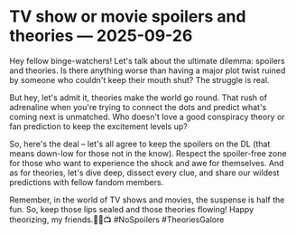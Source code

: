 # TV show or movie spoilers and theories — 2025-09-26

Hey fellow binge-watchers! Let's talk about the ultimate dilemma: spoilers and theories. Is there anything worse than having a major plot twist ruined by someone who couldn't keep their mouth shut? The struggle is real.

But hey, let's admit it, theories make the world go round. That rush of adrenaline when you're trying to connect the dots and predict what's coming next is unmatched. Who doesn't love a good conspiracy theory or fan prediction to keep the excitement levels up?

So, here's the deal – let's all agree to keep the spoilers on the DL (that means down-low for those not in the know). Respect the spoiler-free zone for those who want to experience the shock and awe for themselves. And as for theories, let's dive deep, dissect every clue, and share our wildest predictions with fellow fandom members.

Remember, in the world of TV shows and movies, the suspense is half the fun. So, keep those lips sealed and those theories flowing! Happy theorizing, my friends.🍿✨📺 #NoSpoilers #TheoriesGalore